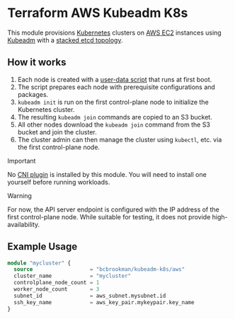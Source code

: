 # Terraform AWS Kubeadm K8s

This module provisions [Kubernetes](https://kubernetes.io) clusters on [AWS EC2](https://) instances using [Kubeadm]() with a [stacked etcd topology](https://kubernetes.io/docs/setup/production-environment/tools/kubeadm/ha-topology/#stacked-etcd-topology).

## How it works

1. Each node is created with a [user-data script](https://cloudinit.readthedocs.io/en/latest/explanation/format.html#id2) that runs at first boot.
2. The script prepares each node with prerequisite configurations and packages.
3. `kubeadm init` is run on the first control-plane node to initialize the Kubernetes cluster.
4. The resulting `kubeadm join` commands are copied to an S3 bucket.
5. All other nodes download the `kubeadm join` command from the S3 bucket and join the cluster.
6. The cluster admin can then manage the cluster using `kubectl`, etc. via the first control-plane node.

> [!IMPORTANT]  
> No [CNI plugin](https://kubernetes.io/docs/concepts/extend-kubernetes/compute-storage-net/network-plugins/) is installed by this module. You will need to install one yourself before running workloads.
 
> [!WARNING]  
> For now, the API server endpoint is configured with the IP address of the first control-plane node. While suitable for testing, it does not provide high-availability.

## Example Usage

```terraform
module "mycluster" {
  source                  = "bcbrookman/kubeadm-k8s/aws"
  cluster_name            = "mycluster"
  controlplane_node_count = 1
  worker_node_count       = 3
  subnet_id               = aws_subnet.mysubnet.id
  ssh_key_name            = aws_key_pair.mykeypair.key_name
}
```
